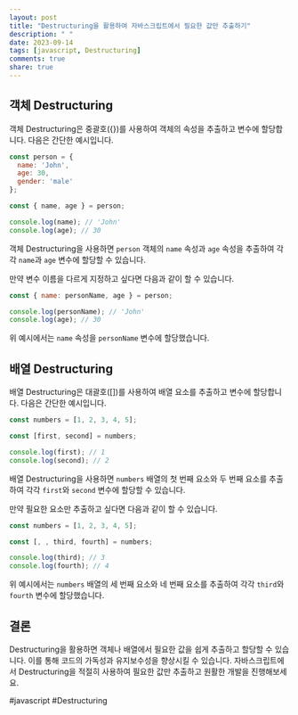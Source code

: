 ```yaml
---
layout: post
title: "Destructuring을 활용하여 자바스크립트에서 필요한 값만 추출하기"
description: " "
date: 2023-09-14
tags: [javascript, Destructuring]
comments: true
share: true
---
```


## 객체 Destructuring
객체 Destructuring은 중괄호({})를 사용하여 객체의 속성을 추출하고 변수에 할당합니다. 다음은 간단한 예시입니다.

```javascript
const person = {
  name: 'John',
  age: 30,
  gender: 'male'
};

const { name, age } = person;

console.log(name); // 'John'
console.log(age); // 30
```

객체 Destructuring을 사용하면 `person` 객체의 `name` 속성과 `age` 속성을 추출하여 각각 `name`과 `age` 변수에 할당할 수 있습니다.

만약 변수 이름을 다르게 지정하고 싶다면 다음과 같이 할 수 있습니다.

```javascript
const { name: personName, age } = person;

console.log(personName); // 'John'
console.log(age); // 30
```

위 예시에서는 `name` 속성을 `personName` 변수에 할당했습니다.

## 배열 Destructuring
배열 Destructuring은 대괄호([])를 사용하여 배열 요소를 추출하고 변수에 할당합니다. 다음은 간단한 예시입니다.

```javascript
const numbers = [1, 2, 3, 4, 5];

const [first, second] = numbers;

console.log(first); // 1
console.log(second); // 2
```

배열 Destructuring을 사용하면 `numbers` 배열의 첫 번째 요소와 두 번째 요소를 추출하여 각각 `first`와 `second` 변수에 할당할 수 있습니다.

만약 필요한 요소만 추출하고 싶다면 다음과 같이 할 수 있습니다.

```javascript
const numbers = [1, 2, 3, 4, 5];

const [, , third, fourth] = numbers;

console.log(third); // 3
console.log(fourth); // 4
```

위 예시에서는 `numbers` 배열의 세 번째 요소와 네 번째 요소를 추출하여 각각 `third`와 `fourth` 변수에 할당했습니다.

## 결론
Destructuring을 활용하면 객체나 배열에서 필요한 값을 쉽게 추출하고 할당할 수 있습니다. 이를 통해 코드의 가독성과 유지보수성을 향상시킬 수 있습니다. 자바스크립트에서 Destructuring을 적절히 사용하여 필요한 값만 추출하고 원활한 개발을 진행해보세요.

#javascript #Destructuring